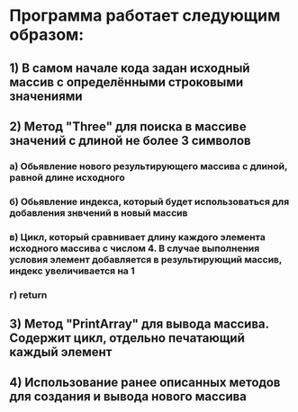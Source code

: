 # Программа работает следующим образом: 
## 1) В самом начале кода задан исходный массив с определёнными строковыми значениями
## 2) Метод "Three" для поиска в массиве значений с длиной не более 3 символов
### a) Обьявление нового результирующего массива с длиной, равной длине исходного
### б) Обьявление индекса, который будет использоваться для добавления знвчений в новый массив
### в) Цикл, который сравнивает длину каждого элемента исходного массива с числом 4. В случае выполнения условия элемент добавляется в результирующий массив, индекс увеличивается на 1
### г) return
## 3) Метод "PrintArray" для вывода массива. Содержит цикл, отдельно печатающий каждый элемент
## 4) Использование ранее описанных методов для создания и вывода нового массива